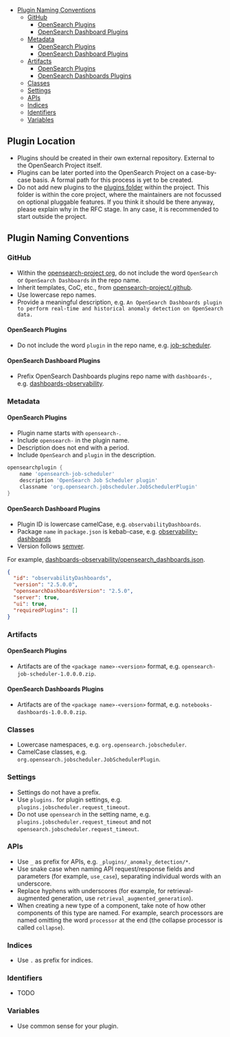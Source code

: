 - [Plugin Naming Conventions](#plugin-naming-conventions)
  - [GitHub](#github)
    - [OpenSearch Plugins](#opensearch-plugins)
    - [OpenSearch Dashboard Plugins](#opensearch-dashboard-plugins)
  - [Metadata](#metadata)
    - [OpenSearch Plugins](#opensearch-plugins-1)
    - [OpenSearch Dashboard Plugins](#opensearch-dashboard-plugins-1)
  - [Artifacts](#artifacts)
    - [OpenSearch Plugins](#opensearch-plugins-2)
    - [OpenSearch Dashboards Plugins](#opensearch-dashboards-plugins)
  - [Classes](#classes)
  - [Settings](#settings)
  - [APIs](#apis)
  - [Indices](#indices)
  - [Identifiers](#identifiers)
  - [Variables](#variables)

## Plugin Location

- Plugins should be created in their own external repository. External to the OpenSearch Project itself. 
- Plugins can be later ported into the OpenSearch Project on a case-by-case basis. A formal path for this process is yet to be created.
- Do not add new plugins to the [plugins folder](https://github.com/opensearch-project/OpenSearch/tree/main/plugins) within the project. This folder is within the core project, where the maintainers are not focussed on optional pluggable features. If you think it should be there anyway, please explain why in the RFC stage. In any case, it is recommended to start outside the project.   

## Plugin Naming Conventions

### GitHub

- Within the [opensearch-project org](https://github.com/opensearch-project), do not include the word `OpenSearch` or `OpenSearch Dashboards` in the repo name.
- Inherit templates, CoC, etc., from [opensearch-project/.github](https://github.com/opensearch-project/.github).
- Use lowercase repo names.
- Provide a meaningful description, e.g. `An OpenSearch Dashboards plugin to perform real-time and historical anomaly detection on OpenSearch data.`

#### OpenSearch Plugins

- Do not include the word `plugin` in the repo name, e.g. [job-scheduler](https://github.com/opensearch-project/job-scheduler).

#### OpenSearch Dashboard Plugins

- Prefix OpenSearch Dashboards plugins repo name with `dashboards-`, e.g. [dashboards-observability](https://github.com/opensearch-project/dashboards-observability).

### Metadata

#### OpenSearch Plugins

- Plugin name starts with `opensearch-`.
- Include `opensearch-` in the plugin name.
- Description does not end with a period.
- Include `OpenSearch` and `plugin` in the description.

```groovy
opensearchplugin {
    name 'opensearch-job-scheduler'
    description 'OpenSearch Job Scheduler plugin'
    classname 'org.opensearch.jobscheduler.JobSchedulerPlugin'
}
```

#### OpenSearch Dashboard Plugins

- Plugin ID is lowercase camelCase, e.g. `observabilityDashboards`.
- Package `name` in `package.json` is kebab-case, e.g. [observability-dashboards](https://github.com/opensearch-project/dashboards-observability/blob/2.5/package.json)
- Version follows [semver](https://semver.org/).

For example, [dashboards-observability/opensearch_dashboards.json](https://github.com/opensearch-project/dashboards-observability/blob/2.5/opensearch_dashboards.json).

```json
{
  "id": "observabilityDashboards",
  "version": "2.5.0.0",
  "opensearchDashboardsVersion": "2.5.0",
  "server": true,
  "ui": true,
  "requiredPlugins": []
}
```

### Artifacts

#### OpenSearch Plugins

- Artifacts are of the `<package name>-<version>` format, e.g. `opensearch-job-scheduler-1.0.0.0.zip`.

#### OpenSearch Dashboards Plugins

- Artifacts are of the `<package name>-<version>` format, e.g. `notebooks-dashboards-1.0.0.0.zip`.

### Classes

- Lowercase namespaces, e.g. `org.opensearch.jobscheduler`.
- CamelCase classes, e.g. `org.opensearch.jobscheduler.JobSchedulerPlugin`.

### Settings

- Settings do not have a prefix.
- Use `plugins.` for plugin settings, e.g. `plugins.jobscheduler.request_timeout`.
- Do not use `opensearch` in the setting name, e.g. `plugins.jobscheduler.request_timeout` and not `opensearch.jobscheduler.request_timeout`.

### APIs

- Use `_` as prefix for APIs, e.g. `_plugins/_anomaly_detection/*`.
- Use snake case when naming API request/response fields and parameters (for example, `use_case`), separating individual words with an underscore.
- Replace hyphens with underscores (for example, for retrieval-augmented generation, use `retrieval_augmented_generation`).
- When creating a new type of a component, take note of how other components of this type are named. For example, search processors are named omitting the word `processor` at the end (the collapse processor is called `collapse`).

### Indices

- Use `.` as prefix for indices.

### Identifiers

- TODO

### Variables

- Use common sense for your plugin.
